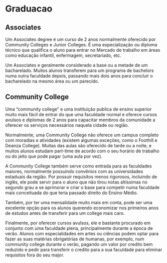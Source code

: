 # Graduacao

## Associates

Um Associates degree é um curso de 2 anos normalmente oferecido por Community Colleges e Junior Colleges. É uma especialização ou diploma técnico que qualifica o aluno para entrar no Mercado de trabalho em áreas como educação infantil, enfermagem, secretariado, etc.
 
Um Associates e geralmente considerado a base ou a metade de um bacharelado. Muitos alunos transferem para um programa de bachelors numa outra faculdade depois, passando mais dois anos para concluir o bacharelado na mesmo área ou um parecido.
 
## Community College

Uma “community college” e uma instituição publica de ensino superior muito mais fácil de entrar do que uma faculdade normal e oferece cursos avulsos e diplomas de 2 anos para capacitar membros da comunidade a oferecer os serviços necessários naquela cidade ou região. 
 
Normalmente, uma Community College não oferece um campus completo com moradias e atividades (existem algumas exceções, como o Foothill e Deanza College).  Muitas das aulas são oferecido de tarde ou a noite, e muitos alunos estudam part-time de acordo com o seu horário de trabalho ou do jeito que pode pagar (uma aula por vez).
 
A Community College também serve como entrada para as faculdades maiores, normalmente possuindo convênios com as universidades estaduais da região. Por possuir requisitos menos rigorosos, incluindo de inglês, ele pode servir para o aluno que não tirou notas altíssimas no segundo grau a se aprimorar e criar o base para competir numa faculdade mais conceituada do que teria passado direito do Ensino Médio.
 
Também, por ter uma mensalidade muito mais em conta, pode ser uma excelente opção para os alunos querendo economizar nos primeiros anos de estudos antes de transferir para um college mais caro.
 
Finalmente, por oferecer cursos avulsos, ele e bastante procurado em conjunto com uma faculdade plena, principalmente durante a época de verão. Alunos com especialidades em artes ou ciências podem optar para fazer as suas matérias obrigatórias de humanas, por exemplo, num community college durante o verão, pagando um valor por credito bem reduzido e pedir para transferir o credito para a sua faculdade para eliminar requisitos fora do seu major.
